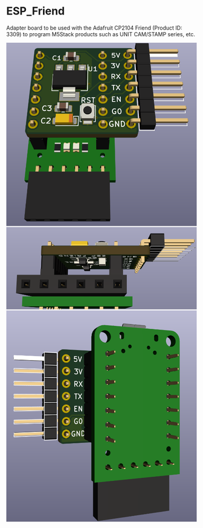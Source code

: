 # ESP_Friend
Adapter board to be used with the Adafruit CP2104 Friend (Product ID: 3309)  to program M5Stack products such as UNIT CAM/STAMP series, etc.

![Image](https://github.com/dcelectr/ESP_Friend/blob/master/ESP_Friend_1.png)
![Image](https://github.com/dcelectr/ESP_Friend/blob/master/ESP_Friend_2.png)
![Image](https://github.com/dcelectr/ESP_Friend/blob/master/ESP_Friend_3.png)
